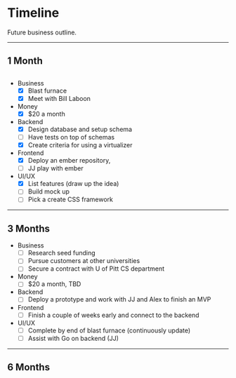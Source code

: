 
# Timeline

Future business outline.

---

## 1 Month

## 
- Business 
  - [x] Blast furnace 
  - [x] Meet with Bill Laboon

- Money
  - [x] $20 a month

- Backend
  - [x] Design database and setup schema
  - [ ] Have tests on top of schemas
  - [x] Create criteria for using a virtualizer

- Frontend
  - [x] Deploy an ember repository, 
  - [ ] JJ play with ember

- UI/UX
  - [x] List features (draw up the idea)
  - [ ] Build mock up
  - [ ] Pick a create CSS framework

---

## 3 Months

- Business 
  - [ ] Research seed funding
  - [ ] Pursue customers at other universities
  - [ ] Secure a contract with U of Pitt CS department

- Money
  - [ ] $20 a month, TBD

- Backend
  - [ ] Deploy a prototype and work with JJ and Alex to finish an MVP

- Frontend
  - [ ] Finish a couple of weeks early and connect to the backend 

- UI/UX
  - [ ] Complete by end of blast furnace (continuously update)
  - [ ] Assist with Go on backend (JJ)

---

## 6 Months




